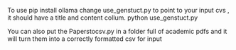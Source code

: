 To use 
pip install ollama
change use_genstuct.py to point to your input cvs , it should have a title and content collum.
python use_genstuct.py

You can also put the Paperstocsv.py in a folder full of academic pdfs and it will turn them into a correctly formatted csv for input
